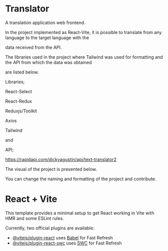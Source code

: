 # Translator


A translation application web frontend.

In the project implemented as React-Vite, it is possible to translate from any language to the target language with the 

data received from the API.

The libraries used in the project where Tailwind was used for formatting and the API from which the data was obtained 

are listed below.



Libraries;


React-Select

React-Redux

Reduxjs/Toolkit

Axios

Tailwind


and 


API;

https://rapidapi.com/dickyagustin/api/text-translator2


The visual of the project is presented below.

You can change the naming and formatting of the project and contribute.


# React + Vite

This template provides a minimal setup to get React working in Vite with HMR and some ESLint rules.

Currently, two official plugins are available:

- [@vitejs/plugin-react](https://github.com/vitejs/vite-plugin-react/blob/main/packages/plugin-react/README.md) uses [Babel](https://babeljs.io/) for Fast Refresh
- [@vitejs/plugin-react-swc](https://github.com/vitejs/vite-plugin-react-swc) uses [SWC](https://swc.rs/) for Fast Refresh
